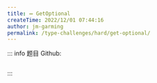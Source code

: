 ```yaml
---
title: ➖ GetOptional
createTime: 2022/12/01 07:44:16
author: jm-garming
permalink: /type-challenges/hard/get-optional/
---
```


::: info 题目
Github: []()

```ts

```

:::
